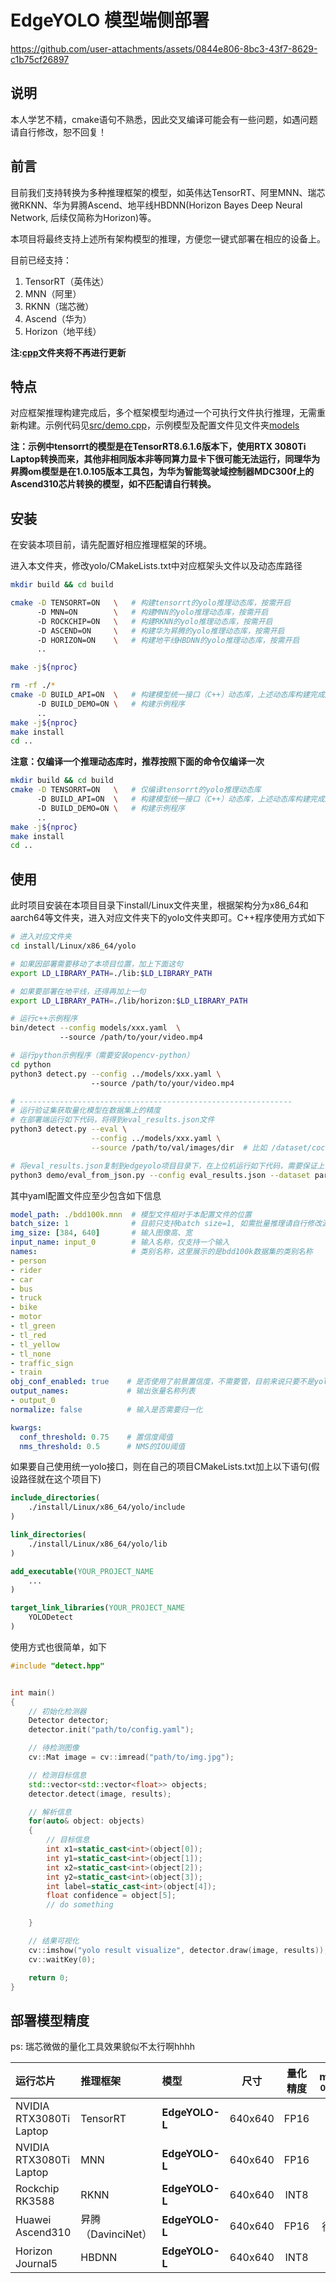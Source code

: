 # EdgeYOLO 模型端侧部署

https://github.com/user-attachments/assets/0844e806-8bc3-43f7-8629-c1b75cf26897

## 说明
本人学艺不精，cmake语句不熟悉，因此交叉编译可能会有一些问题，如遇问题请自行修改，恕不回复！

## 前言

目前我们支持转换为多种推理框架的模型，如英伟达TensorRT、阿里MNN、瑞芯微RKNN、华为昇腾Ascend、地平线HBDNN(Horizon Bayes Deep Neural Network, 后续仅简称为Horizon)等。

本项目将最终支持上述所有架构模型的推理，方便您一键式部署在相应的设备上。

目前已经支持：
1. TensorRT（英伟达）
2. MNN（阿里）
3. RKNN（瑞芯微）
4. Ascend（华为）
5. Horizon（地平线）

**注:[cpp](../cpp)文件夹将不再进行更新**

## 特点

对应框架推理构建完成后，多个框架模型均通过一个可执行文件执行推理，无需重新构建。示例代码见[src/demo.cpp](./src/demo.cpp)，示例模型及配置文件见文件夹[models](./models)

**注：示例中tensorrt的模型是在TensorRT8.6.1.6版本下，使用RTX 3080Ti Laptop转换而来，其他非相同版本非等同算力显卡下很可能无法运行，同理华为昇腾om模型是在1.0.105版本工具包，为华为智能驾驶域控制器MDC300f上的Ascend310芯片转换的模型，如不匹配请自行转换。**

## 安装

在安装本项目前，请先配置好相应推理框架的环境。

进入本文件夹，修改yolo/CMakeLists.txt中对应框架头文件以及动态库路径

```bash
mkdir build && cd build

cmake -D TENSORRT=ON   \   # 构建tensorrt的yolo推理动态库，按需开启
      -D MNN=ON        \   # 构建MNN的yolo推理动态库，按需开启
      -D ROCKCHIP=ON   \   # 构建RKNN的yolo推理动态库，按需开启
      -D ASCEND=ON     \   # 构建华为昇腾的yolo推理动态库，按需开启
      -D HORIZON=ON    \   # 构建地平线HBDNN的yolo推理动态库，按需开启
      ..

make -j${nproc}

rm -rf ./*
cmake -D BUILD_API=ON  \   # 构建模型统一接口（C++）动态库，上述动态库构建完成后再开启
      -D BUILD_DEMO=ON \   # 构建示例程序
      ..
make -j${nproc}
make install
cd ..
```

**注意：仅编译一个推理动态库时，推荐按照下面的命令仅编译一次**
```bash
mkdir build && cd build
cmake -D TENSORRT=ON   \   # 仅编译tensorrt的yolo推理动态库
      -D BUILD_API=ON  \   # 构建模型统一接口（C++）动态库，上述动态库构建完成后再开启
      -D BUILD_DEMO=ON \   # 构建示例程序
      ..
make -j${nproc}
make install
cd ..
```

## 使用

此时项目安装在本项目目录下install/Linux文件夹里，根据架构分为x86_64和aarch64等文件夹，进入对应文件夹下的yolo文件夹即可。C++程序使用方式如下

```bash
# 进入对应文件夹
cd install/Linux/x86_64/yolo

# 如果因部署需要移动了本项目位置，加上下面这句
export LD_LIBRARY_PATH=./lib:$LD_LIBRARY_PATH

# 如果要部署在地平线，还得再加上一句
export LD_LIBRARY_PATH=./lib/horizon:$LD_LIBRARY_PATH

# 运行c++示例程序
bin/detect --config models/xxx.yaml  \  
           --source /path/to/your/video.mp4

# 运行python示例程序（需要安装opencv-python）
cd python
python3 detect.py --config ../models/xxx.yaml \ 
                  --source /path/to/your/video.mp4

# -------------------------------------------------------------
# 运行验证集获取量化模型在数据集上的精度
# 在部署端运行如下代码，将得到eval_results.json文件
python3 detect.py --eval \
                  --config ../models/xxx.yaml \
                  --source /path/to/val/images/dir  # 比如 /dataset/coco2017/images/val2017

# 将eval_results.json复制到edgeyolo项目目录下，在上位机运行如下代码，需要保证上一步与这一步图像数据集的验证集相同（图像文件名要相同）
python3 demo/eval_from_json.py --config eval_results.json --dataset params/dataset/xxxx.yaml
```

其中yaml配置文件应至少包含如下信息

```yaml
model_path: ./bdd100k.mnn  # 模型文件相对于本配置文件的位置
batch_size: 1              # 目前只支持batch size=1, 如需批量推理请自行修改源码
img_size: [384, 640]       # 输入图像高、宽
input_name: input_0        # 输入名称，仅支持一个输入
names:                     # 类别名称，这里展示的是bdd100k数据集的类别名称
- person
- rider
- car
- bus
- truck
- bike
- motor
- tl_green
- tl_red
- tl_yellow
- tl_none
- traffic_sign
- train
obj_conf_enabled: true    # 是否使用了前景置信度，不需要管，目前来说只要不是yolov6的模型就设置为true
output_names:             # 输出张量名称列表
- output_0
normalize: false          # 输入是否需要归一化

kwargs:
  conf_threshold: 0.75    # 置信度阈值
  nms_threshold: 0.5      # NMS的IOU阈值
```

如果要自己使用统一yolo接口，则在自己的项目CMakeLists.txt加上以下语句(假设路径就在这个项目下)

```cmake
include_directories(
    ./install/Linux/x86_64/yolo/include
)

link_directories(
    ./install/Linux/x86_64/yolo/lib
)

add_executable(YOUR_PROJECT_NAME
    ...
)

target_link_libraries(YOUR_PROJECT_NAME
    YOLODetect
)
```

使用方式也很简单，如下

```c++
#include "detect.hpp"


int main()
{
    // 初始化检测器
    Detector detector;
    detector.init("path/to/config.yaml");

    // 待检测图像
    cv::Mat image = cv::imread("path/to/img.jpg");

    // 检测目标信息
    std::vector<std::vector<float>> objects;
    detector.detect(image, results);

    // 解析信息
    for(auto& object: objects)
    {
        // 目标信息
        int x1=static_cast<int>(object[0]);
        int y1=static_cast<int>(object[1]);
        int x2=static_cast<int>(object[2]);
        int y2=static_cast<int>(object[3]);
        int label=static_cast<int>(object[4]);
        float confidence = object[5];
        // do something

    }

    // 结果可视化
    cv::imshow("yolo result visualize", detector.draw(image, results));
    cv::waitKey(0);

    return 0;
}

```

## 部署模型精度

ps: 瑞芯微做的量化工具效果貌似不太行啊hhhh

|运行芯片|推理框架| 模型  | 尺寸 |量化精度| mAP<sup>val<br/>0.5:0.95 | mAP<sup>val<br/>0.5 |
|:-----|:-----|:-----|:----:|:---:|:---:|:---:|
|NVIDIA RTX3080Ti Laptop|TensorRT|**EdgeYOLO-L**|640x640 |FP16  |49.5 |68.5 |
|NVIDIA RTX3080Ti Laptop|MNN|**EdgeYOLO-L**|640x640 |FP16  |49.6 |68.5 |
|Rockchip RK3588|RKNN|**EdgeYOLO-L**|640x640 |INT8  |46.8 |65.0 |
|Huawei Ascend310|昇腾（DavinciNet）|**EdgeYOLO-L**|640x640 |FP16  |待检测 |待检测 |
|Horizon Journal5|HBDNN|**EdgeYOLO-L**|640x640 |INT8  |49.0 |68.1 |

